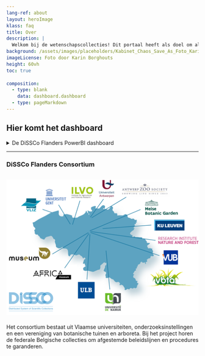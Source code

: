 ```yaml
---
lang-ref: about
layout: heroImage
klass: faq
title: Over
description: |
  Welkom bij de wetenschapscollecties! Dit portaal heeft als doel om alle gedigitaliseerde collecties gemakkelijk toegankelijk te maken en samenwerking te bevorderen voor onderzoek en innovatie. 
background: /assets/images/placeholders/Kabinet_Chaos_Save_As_Foto_Karin_Borghouts (1).jpg
imageLicense: Foto door Karin Borghouts
height: 60vh
toc: true

composition:
  - type: blank
    data: dashboard.dashboard
  - type: pageMarkdown
---
```

## Hier komt het dashboard
<details markdown="1">

<summary>
De DiSSCo Flanders PowerBI dashboard
</summary>
  
De DiSSCo Flanders use-case heeft regionale Vlaamse collecties onderzocht door middel van een enquête. Ondek hier de bevindingen van dit onderzoek naar natuurwetenschappelijke collecties en krijg inzicht in de historische en actuele staat van de biodiversiteit. Het gebruik van een PowerBI-dashboard voor de grafische weergave van de collecties verhoogt de zichtbaarheid ervan voor zowel wetenschappers als beleidsmakers. 

</details>

--------

### DiSSCo Flanders Consortium 

![alt text](/assets/images/placeholders/2_01_WEB_2_DiSSCo_1.png)
--

Het consortium bestaat uit Vlaamse universiteiten, onderzoeksinstellingen en een vereniging van botanische tuinen en arboreta. Bij het project horen de federale Belgische collecties om afgestemde beleidslijnen en procedures te garanderen. 
